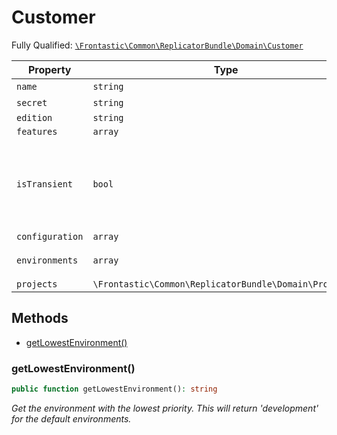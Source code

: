 #  Customer

Fully Qualified: [`\Frontastic\Common\ReplicatorBundle\Domain\Customer`](../../../../src/php/ReplicatorBundle/Domain/Customer.php)



Property|Type|Default|Description
--------|----|-------|-----------
`name`|`string`|``|
`secret`|`string`|``|
`edition`|`string`|`'micro'`|
`features`|`array`|`[]`|
`isTransient`|`bool`|`false`|Used to indicate this customer is only "half" configured or similar.
`configuration`|`array`|`[]`|
`environments`|`array`|`['production', 'staging', 'development']`|
`projects`|`\Frontastic\Common\ReplicatorBundle\Domain\Project[]`|`[]`|

## Methods

* [getLowestEnvironment()](#getLowestEnvironment)


### getLowestEnvironment()


```php
public function getLowestEnvironment(): string
```


*Get the environment with the lowest priority. This will return 'development' for the default environments.*




